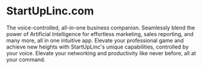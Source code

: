 # StartUpLinc.com

The voice-controlled, all-in-one business companion. Seamlessly blend the power of Artificial Intelligence for effortless marketing, sales reporting, and many more, all in one intuitive app. Elevate your professional game and achieve new heights with StartUpLinc's unique capabilities, controlled by your voice. Elevate your networking and productivity like never before, all at your command.
